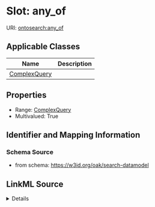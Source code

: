 # Slot: any_of

URI: [ontosearch:any_of](https://w3id.org/oak/search-datamodel/any_of)



<!-- no inheritance hierarchy -->




## Applicable Classes

| Name | Description |
| --- | --- |
[ComplexQuery](ComplexQuery.md) | 






## Properties

* Range: [ComplexQuery](ComplexQuery.md)
* Multivalued: True








## Identifier and Mapping Information







### Schema Source


* from schema: https://w3id.org/oak/search-datamodel




## LinkML Source

<details>
```yaml
name: any_of
from_schema: https://w3id.org/oak/search-datamodel
rank: 1000
multivalued: true
alias: any_of
owner: ComplexQuery
domain_of:
- ComplexQuery
range: ComplexQuery

```
</details>